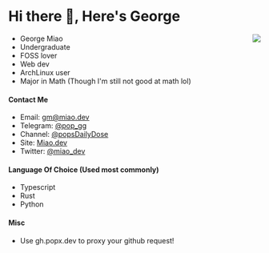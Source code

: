 # Hi there 👋, Here's George

<img align=right src="https://ghstat.miao.dev/api?username=George-Miao&show_icons=true&bg_color=60,#000000,#FFFFFFF&cache_seconds=1800"/>

- George Miao
- Undergraduate
- FOSS lover
- Web dev
- ArchLinux user
- Major in Math (Though I'm still not good at math lol)



#### Contact Me
- Email: gm@miao.dev
- Telegram: [@pop_gg](https://t.me/pop_gg)
- Channel: [@popsDailyDose](https://t.me/popsDailyDose)
- Site: [Miao.dev](https://miao.dev)
- Twitter: [@miao_dev](https://twitter.com/miao_dev)

#### Language Of Choice (Used most commonly)
- Typescript
- Rust
- Python

#### Misc
- Use gh.popx.dev to proxy your github request!
